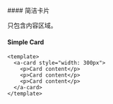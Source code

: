 <cn>
#### 简洁卡片 

只包含内容区域。
</cn>
<us>
#### Simple Card
</us>

```tpl
<template>
  <a-card style="width: 300px">
    <p>Card content</p>
    <p>Card content</p>
    <p>Card content</p>
  </a-card>
</template>
```